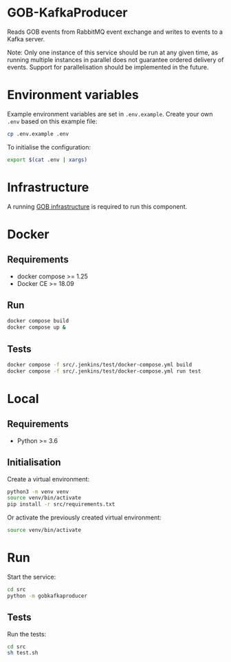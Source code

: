 # GOB-KafkaProducer

Reads GOB events from RabbitMQ event exchange and writes to events to a Kafka server.

Note: Only one instance of this service should be run at any given time, as running multiple instances in parallel does
not guarantee ordered delivery of events. Support for parallelisation should be implemented in the future.

# Environment variables
Example environment variables are set in `.env.example`. Create your own `.env` based on this example file:

```bash
cp .env.example .env
```
To initialise the configuration:

```bash
export $(cat .env | xargs)
```

# Infrastructure

A running [GOB infrastructure](https://github.com/Amsterdam/GOB-Infra)
is required to run this component.

# Docker

## Requirements

* docker compose >= 1.25
* Docker CE >= 18.09

## Run

```bash
docker compose build
docker compose up &
```

## Tests

```bash
docker compose -f src/.jenkins/test/docker-compose.yml build
docker compose -f src/.jenkins/test/docker-compose.yml run test
```

# Local

## Requirements

* Python >= 3.6

## Initialisation

Create a virtual environment:

```bash
python3 -m venv venv
source venv/bin/activate
pip install -r src/requirements.txt
```

Or activate the previously created virtual environment:

```bash
source venv/bin/activate
```

# Run

Start the service:

```bash
cd src
python -m gobkafkaproducer
```

## Tests

Run the tests:

```bash
cd src
sh test.sh
```
